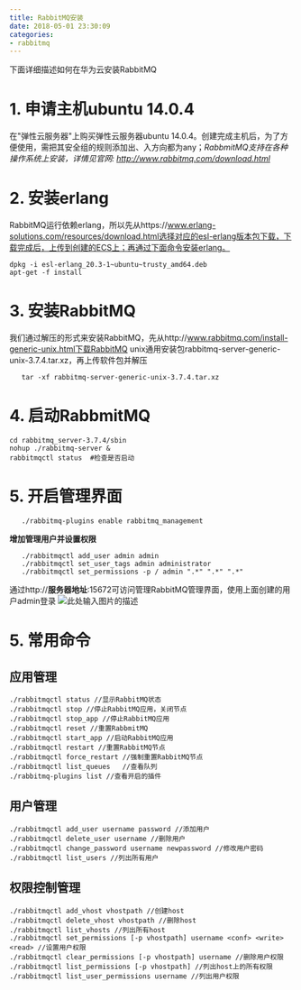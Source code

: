 ```yaml
---
title: RabbitMQ安装
date: 2018-05-01 23:30:09
categories:
- rabbitmq
---
```


下面详细描述如何在华为云安装RabbitMQ

# 1. 申请主机ubuntu 14.0.4 

在"弹性云服务器"上购买弹性云服务器ubuntu 14.0.4。创建完成主机后，为了方便使用，需把其安全组的规则添加出、入方向都为any；*RabbmitMQ支持在各种操作系统上安装，详情见官网: http://www.rabbitmq.com/download.html*
   
# 2. 安装erlang

RabbitMQ运行依赖erlang，所以先从https://www.erlang-solutions.com/resources/download.html选择对应的esl-erlang版本包下载，下载完成后，上传到创建的ECS上；再通过下面命令安装erlang。

    dpkg -i esl-erlang_20.3-1~ubuntu~trusty_amd64.deb
    apt-get -f install

# 3. 安装RabbitMQ

我们通过解压的形式来安装RabbitMQ，先从http://www.rabbitmq.com/install-generic-unix.html下载RabbitMQ unix通用安装包rabbitmq-server-generic-unix-3.7.4.tar.xz，再上传软件包并解压
   
       tar -xf rabbitmq-server-generic-unix-3.7.4.tar.xz

   
# 4. 启动RabbmitMQ

    cd rabbitmq_server-3.7.4/sbin
    nohup ./rabbitmq-server &
    rabbitmqctl status  #检查是否启动
    
# 5. 开启管理界面

       ./rabbitmq-plugins enable rabbitmq_management

   **增加管理用户并设置权限**

       ./rabbitmqctl add_user admin admin
       ./rabbitmqctl set_user_tags admin administrator
       ./rabbitmqctl set_permissions -p / admin ".*" ".*" ".*"

   通过http://**服务器地址**:15672可访问管理RabbitMQ管理界面，使用上面创建的用户admin登录
   ![此处输入图片的描述][management_ui]
   
# 5. 常用命令
   
## 应用管理

    ./rabbitmqctl status //显示RabbitMQ状态
    ./rabbitmqctl stop //停止RabbitMQ应用，关闭节点
    ./rabbitmqctl stop_app //停止RabbitMQ应用
    ./rabbitmqctl reset //重置RabbmitMQ
    ./rabbitmqctl start_app //启动RabbitMQ应用
    ./rabbitmqctl restart //重置RabbitMQ节点
    ./rabbitmqctl force_restart //强制重置RabbitMQ节点
    ./rabbitmqctl list_queues   //查看队列
    ./rabbitmq-plugins list //查看开启的插件

## 用户管理

    ./rabbitmqctl add_user username password //添加用户
    ./rabbitmqctl delete_user username //删除用户
    ./rabbitmqctl change_password username newpassword //修改用户密码
    ./rabbitmqctl list_users //列出所有用户
    
## 权限控制管理

    ./rabbitmqctl add_vhost vhostpath //创建host
    ./rabbitmqctl delete_vhost vhostpath //删除host
    ./rabbitmqctl list_vhosts //列出所有host
    ./rabbitmqctl set_permissions [-p vhostpath] username <conf> <write> <read> //设置用户权限
    ./rabbitmqctl clear_permissions [-p vhostpath] username //删除用户权限
    ./rabbitmqctl list_permissions [-p vhostpath] //列出host上的所有权限
    ./rabbitmqctl list_user_permissions username //列出用户权限

  [management_ui]: https://jianhuagong.github.io/blog/images/management_ui.png
